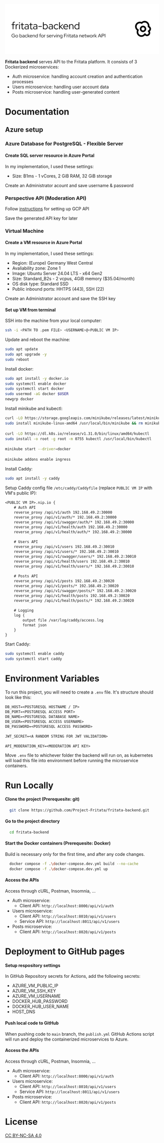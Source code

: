 
![Logo](github-header-image.png)

**Fritata backend** serves API to the Fritata platform. It consists of 3 Dockerized microservices:
- Auth microservice: handling account creation and authentication processes
- Users microservice: handling user account data
- Posts microservice: handling user-generated content


# Documentation

## Azure setup

### Azure Database for PostgreSQL - Flexible Server
#### Create SQL server resource in Azure Portal

In my implementation, I used these settings:
- Size: B1ms - 1 vCores, 2 GiB RAM, 32 GiB storage

Create an Administrator acount and save username & password

### Perspective API (Moderation API)
Follow [instructions](https://developers.perspectiveapi.com/s/docs-get-started) for setting up GCP API

Save the generated API key for later

### Virtual Machine
#### Create a VM resource in Azure Portal
In my implementation, I used these settings:
- Region: (Europe) Germany West Central
- Avaliability zone: Zone 1
- Image: Ubuntu Server 24.04 LTS - x64 Gen2
- Size: Standard_B2s - 2 vcpus, 4GiB memory ($35.04/month)
- OS disk type: Standard SSD
- Public inbound ports: HHTPS (443), SSH (22)

Create an Administrator account and save the SSH key

#### Set up VM from terminal
SSH into the machine from your local computer:
```bash
ssh -i <PATH TO .pem FILE> <USERNAME>@<PUBLIC VM IP>
```

Update and reboot the machine:
```bash
sudo apt update
sudo apt upgrade -y
sudo reboot
```

Install docker:
```bash
sudo apt install -y docker.io
sudo systemctl enable docker
sudo systemctl start docker
sudo usermod -aG docker $USER
newgrp docker
```

Install minikube and kubectl:
```bash
curl -LO https://storage.googleapis.com/minikube/releases/latest/minikube-linux-amd64
sudo install minikube-linux-amd64 /usr/local/bin/minikube && rm minikube-linux-amd64

curl -LO https://dl.k8s.io/release/v1.31.0/bin/linux/amd64/kubectl
sudo install -o root -g root -m 0755 kubectl /usr/local/bin/kubectl

minikube start --driver=docker

minikube addons enable ingress
```

Install Caddy:
```bash
sudo apt install -y caddy
```

Setup Caddy config file `/etc/caddy/Caddyfile` (replace `PUBLIC VM IP` with VM's public IP):
```
<PUBLIC VM IP>.nip.io {
    # Auth API
    reverse_proxy /api/v1/auth 192.168.49.2:30000
    reverse_proxy /api/v1/auth/* 192.168.49.2:30000
    reverse_proxy /api/v1/swagger/auth/* 192.168.49.2:30000
    reverse_proxy /api/v1/health/auth 192.168.49.2:30000
    reverse_proxy /api/v1/health/auth/* 192.168.49.2:30000

    # Users API
    reverse_proxy /api/v1/users 192.168.49.2:30010
    reverse_proxy /api/v1/users/* 192.168.49.2:30010
    reverse_proxy /api/v1/swagger/users/* 192.168.49.2:30010
    reverse_proxy /api/v1/health/users 192.168.49.2:30010
    reverse_proxy /api/v1/health/users/* 192.168.49.2:30010

    # Posts API
    reverse_proxy /api/v1/posts 192.168.49.2:30020
    reverse_proxy /api/v1/posts/* 192.168.49.2:30020
    reverse_proxy /api/v1/swagger/posts/* 192.168.49.2:30020
    reverse_proxy /api/v1/health/posts 192.168.49.2:30020
    reverse_proxy /api/v1/health/posts/* 192.168.49.2:30020

    # Logging
    log {
        output file /var/log/caddy/access.log
        format json
    }
}
```

Start Caddy:
```bash
sudo systemctl enable caddy
sudo systemctl start caddy
```


# Environment Variables
To run this project, you will need to create a `.env` file. It's structure should look like this:
```
DB_HOST=<POSTGRESQL HOSTNAME / IP>
DB_PORT=<POSTGRESQL ACCESS PORT>
DB_NAME=<POSTGRESQL DATABASE NAME>
DB_USER=<POSTGRESQL ACCESS USERNAME>
DB_PASSWORD=<POSTGRESQL ACCESS PASSWORD>

JWT_SECRET=<A RANDOM STRING FOR JWT VALIDATION>

API_MODERATION_KEY=<MODERATION API KEY>
```
Move `.env` file to whichever folder the backend will run on, as kubernetes will load this file into environment before running the microservice containers.


# Run Locally

#### Clone the project (Prerequesite: git)
```bash
  git clone https://github.com/Project-Fritata/fritata-backend.git
```

#### Go to the project directory
```bash
  cd fritata-backend
```

#### Start the Docker containers (Prerequesite: Docker)

Build is necessary only for the first time, and after any code changes.

```bash
  docker compose -f .\docker-compose.dev.yml build --no-cache
  docker compose -f .\docker-compose.dev.yml up
```

#### Access the APIs

Access through cURL, Postman, Insomnia, ...
- Auth microservice:
    - Client API: `http://localhost:8000/api/v1/auth`
- Users microservice:
    - Client API: `http://localhost:8010/api/v1/users`
    - Service API: `http://localhost:8011/api/v1/users`
- Posts microservice:
    - Client API: `http://localhost:8020/api/v1/posts`


# Deployment to GitHub pages
#### Setup respository settings
In GitHub Repository secrets for Actions, add the following secrets:
- AZURE_VM_PUBLIC_IP
- AZURE_VM_SSH_KEY
- AZURE_VM_USERNAME
- DOCKER_HUB_PASSWORD
- DOCKER_HUB_USER_NAME
- HOST_DNS

#### Push local code to GitHub
When pushing code to `main` branch, the `publish.yml` GitHub Actions script will run and deploy the containerized microservices to Azure.

#### Access the APIs
Access through cURL, Postman, Insomnia, ...
- Auth microservice:
    - Client API: `http://localhost:8000/api/v1/auth`
- Users microservice:
    - Client API: `http://localhost:8010/api/v1/users`
    - Service API: `http://localhost:8011/api/v1/users`
- Posts microservice:
    - Client API: `http://localhost:8020/api/v1/posts`


# License
[CC BY-NC-SA 4.0](https://creativecommons.org/licenses/by-nc-sa/4.0/)

